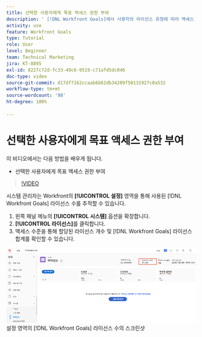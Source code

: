 ```yaml
---
title: 선택한 사용자에게 목표 액세스 권한 부여
description: ' [!DNL Workfront Goals]에서 사용자의 라이선스 유형에 따라 액세스 수준을 편집하는 방법을 알아봅니다.'
activity: use
feature: Workfront Goals
type: Tutorial
role: User
level: Beginner
team: Technical Marketing
jira: KT-8895
exl-id: 8227c72d-fc33-49c6-9519-c71afd5dc046
doc-type: video
source-git-commit: d17df7162ccaab6b62db34209f50131927c0a532
workflow-type: tm+mt
source-wordcount: '98'
ht-degree: 100%

---
```


# 선택한 사용자에게 목표 액세스 권한 부여

이 비디오에서는 다음 방법을 배우게 됩니다.

* 선택한 사용자에게 목표 액세스 권한 부여

>[!VIDEO](https://video.tv.adobe.com/v/335189/?quality=12&learn=on&enablevpops)

시스템 관리자는 Workfront의 **[!UICONTROL 설정]** 영역을 통해 사용된 [!DNL Workfront Goals] 라이선스 수를 추적할 수 있습니다.

1. 왼쪽 패널 메뉴의 **[!UICONTROL 시스템]** 옵션을 확장합니다.
1. **[!UICONTROL 라이선스]**&#x200B;를 클릭합니다.
1. 액세스 수준을 통해 할당된 라이선스 개수 및 [!DNL Workfront Goals] 라이선스 합계를 확인할 수 있습니다.

![[!DNL Workfront]](assets/02-workfront-goals-licenses.png) 설정 영역의 [!DNL Workfront Goals] 라이선스 수의 스크린샷
